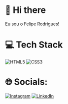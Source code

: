 # 👋 Hi there

Eu sou o Felipe Rodrigues!


# 💻 Tech Stack

![HTML5](https://img.shields.io/badge/html5-%23E34F26.svg?style=for-the-badge&logo=html5&logoColor=white) ![CSS3](https://img.shields.io/badge/css3-%231572B6.svg?style=for-the-badge&logo=css3&logoColor=white) 

# 🌐 Socials:

[![Instagram](https://img.shields.io/badge/Instagram-%23E4405F.svg?logo=Instagram&logoColor=white)](https://instagram.com/ferfafe) [![LinkedIn](https://img.shields.io/badge/LinkedIn-%230077B5.svg?logo=linkedin&logoColor=white)](https://www.linkedin.com/in/ferfafe/)
